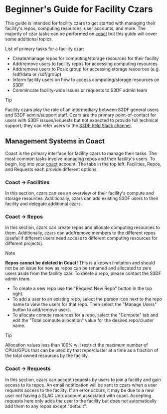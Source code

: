 # Beginner's Guide for Facility Czars

This guide is intended for facility czars to get started with managing their facility's repos, computing resources, user accounts, and more. The majority of czar tasks can be performed on [coact](https://coact.slac.stanford.edu) but this guide will cover some additional topics.

List of primary tasks for a facility czar:
* Create/manage repos for computing/storage resources for their facility
* Add/remove users to facility repos for accessing computing resources
* Add/remove users to Posix group for accessing storage resources (e.g. /sdf/data or /sdf/group)
* Inform facility users on how to access computing/storage resources on S3DF
* Commincate facility-wide issues or requests to S3DF admin team

> [!TIP]
> Facility czars play the role of an intermediary between S3DF general users and S3DF admin/support staff. Czars are the primary point-of-contact for users with S3DF issues/requests but not expected to provide full technical support; they can refer users to the [S3DF help Slack channel](slac.slack.com#comp-sdf).

## Management Systems in Coact

Coact is the primary interface for facility czars to manage their tasks. The most common tasks involve managing repos and their facility's users. To begin, log into your [coact](https://coact.slac.stanford.edu) account. The tabs in the top left: Facilities, Repos, and Requests each provide different options.

### Coact -> Facilities

In this section, czars can see an overview of their facility's compute and storage resources. Additionally, czars can add existing S3DF users to their facility and delegate additional czars.

### Coact -> Repos

In this section, czars can create repos and allocate computing resources to them. Additionally, czars can add/remove members to the different repos (useful if different users need access to different computing resources for different projects).

> [!NOTE]
> **Repos cannot be deleted in Coact!** This is a known limitation and should not be an issue for now as repos can be renamed and allocated to zero users aside from the facility czar. To delete a repo, please contact the S3DF admin team.

* To create a new repo use the "Request New Repo" button in the top right.
* To add a user to an existing repo, select the person icon next to the repo name to view the users for that repo. Then select the "Manage Users" button to add/remove users.
* To allocate comute resources for a repo, select the "Compute" tab and edit the "Total compute allocation" value for the desired repo/cluster name.

> [!TIP]
> Allocation values less than 100% will restrict the maximum number of CPUs/GPUs that can be used by that repo/cluster at a time as a fraction of the total owned resources by the facility.

### Coact -> Requests

In this section, czars can accept requests by users to join a facility and gain access to its repos. An email notification will be sent to czars when a user requests access to the facility. If an error occurs, it may be due to a new user not having a SLAC Unix account associated with coact. Accepting requests here only adds the user to the facility but does not automatically add them to any repos except "default".